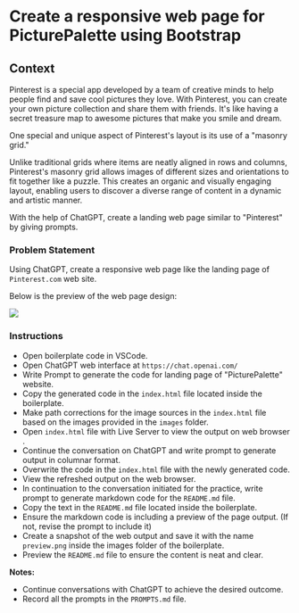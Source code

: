 # Create a responsive web page for PicturePalette using Bootstrap

## Context

Pinterest is a special app developed by a team of creative minds to help people find and save cool pictures they love. With Pinterest, you can create your own picture collection and share them with friends. It's like having a secret treasure map to awesome pictures that make you smile and dream.​

One special and unique aspect of Pinterest's layout is its use of a "masonry grid." ​

Unlike traditional grids where items are neatly aligned in rows and columns, Pinterest's masonry grid allows images of different sizes and orientations to fit together like a puzzle. This creates an organic and visually engaging layout, enabling users to discover a diverse range of content in a dynamic and artistic manner.​

With the help of ChatGPT, create a landing web page similar to "Pinterest" by giving prompts.

### Problem Statement

Using ChatGPT, create a responsive web page like the landing page of `Pinterest.com` web site.

Below is the preview of the web page design:

![](./Picture-Palette.png)

### Instructions

- Open boilerplate code in VSCode.​​
- Open ChatGPT web interface at `https://chat.openai.com/`​​
- Write Prompt to generate the code for landing page of "PicturePalette" website​.​
- Copy the generated code in the `index.html` file located inside the boilerplate.​​
- Make path corrections for the image sources in the `index.html` file based on the images provided in the `images` folder.​​
- Open `index.html` file with Live Server to view the output on web browser​.​
- Continue the conversation on ChatGPT and write prompt to generate output in columnar format.​​
- Overwrite the code in the `index.html` file with the newly generated code.​​
- View the refreshed output on the web browser.​​
- In continuation to the conversation initiated for the practice, write prompt to generate markdown code for the `README.md` file.
- Copy the text in the `README.md` file located inside the boilerplate.​​
- Ensure the markdown code is including a preview of the page output. (If not, revise the prompt to include it)​​
- Create a snapshot of the web output and save it with the name `preview.png` inside the images folder of the boilerplate.​​
- Preview the `README.md` file to ensure the content is neat and clear.​​

**Notes:​**​
- Continue conversations with ChatGPT to achieve the desired outcome.​​
- Record all the prompts in the `PROMPTS.md` file.​